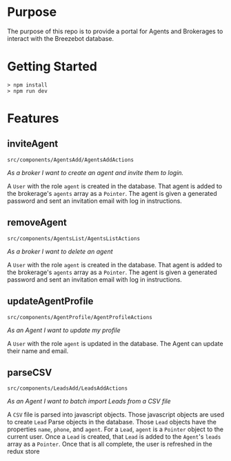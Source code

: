# Purpose

The purpose of this repo is to provide a portal for Agents and Brokerages to interact with the Breezebot database.

# Getting Started

```
> npm install
> npm run dev
```

# Features

## inviteAgent
`src/components/AgentsAdd/AgentsAddActions`

*As a broker I want to create an agent and invite them to login.*

A `User` with the role `agent` is created in the database. That agent is added to the brokerage's `agents` array as a `Pointer`.
The agent is given a generated password and sent an invitation email with log in instructions.

## removeAgent
`src/components/AgentsList/AgentsListActions`

*As a broker I want to delete an agent*

A `User` with the role `agent` is created in the database. That agent is added to the brokerage's `agents` array as a `Pointer`.
The agent is given a generated password and sent an invitation email with log in instructions.

## updateAgentProfile
`src/components/AgentProfile/AgentProfileActions`

*As an Agent I want to update my profile*

A `User` with the role `agent` is updated in the database. The Agent can update their name and email.

## parseCSV
`src/components/LeadsAdd/LeadsAddActions`

*As an Agent I want to batch import Leads from a CSV file*

A `CSV` file is parsed into javascript objects. Those javascript objects are used to create `Lead` Parse objects in the database. Those `Lead` objects have the properties `name`, `phone`, and `agent`. For a `Lead`, `agent` is a `Pointer` object to the current user. Once a `Lead` is created, that `Lead` is added to the `Agent`'s `leads` array as a `Pointer`. Once that is all complete, the user is refreshed in the redux store

